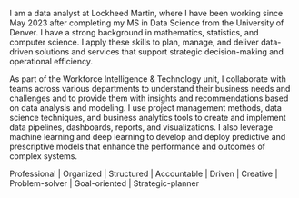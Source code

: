 I am a data analyst at Lockheed Martin, where I have been working since May 2023 after completing my MS in Data Science from the University of Denver. I have a strong background in mathematics, statistics, and computer science. I apply these skills to plan, manage, and deliver data-driven solutions and services that support strategic decision-making and operational efficiency.

As part of the Workforce Intelligence & Technology unit, I collaborate with teams across various departments to understand their business needs and challenges and to provide them with insights and recommendations based on data analysis and modeling. I use project management methods, data science techniques, and business analytics tools to create and implement data pipelines, dashboards, reports, and visualizations. I also leverage machine learning and deep learning to develop and deploy predictive and prescriptive models that enhance the performance and outcomes of complex systems.

Professional | Organized | Structured | Accountable | Driven | Creative | Problem-solver | Goal-oriented | Strategic-planner
